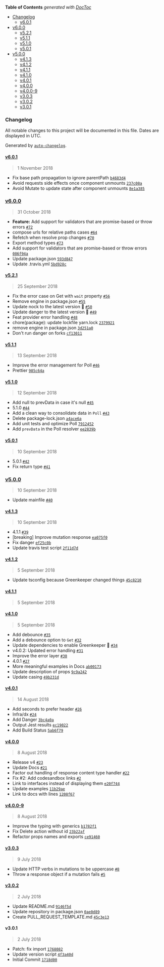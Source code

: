 <!-- START doctoc generated TOC please keep comment here to allow auto update -->
<!-- DON'T EDIT THIS SECTION, INSTEAD RE-RUN doctoc TO UPDATE -->

**Table of Contents** _generated with [DocToc](https://github.com/thlorenz/doctoc)_

- [Changelog](#changelog)
  - [v6.0.1](#v601)
- [v6.0.0](#v600)
  - [v5.2.1](#v521)
  - [v5.1.1](#v511)
  - [v5.1.0](#v510)
  - [v5.0.1](#v501)
- [v5.0.0](#v500)
  - [v4.1.3](#v413)
  - [v4.1.2](#v412)
  - [v4.1.1](#v411)
  - [v4.1.0](#v410)
  - [v4.0.1](#v401)
  - [v4.0.0](#v400)
  - [v4.0.0-9](#v400-9)
  - [v3.0.3](#v303)
  - [v3.0.2](#v302)
  - [v3.0.1](#v301)

<!-- END doctoc generated TOC please keep comment here to allow auto update -->

### Changelog

All notable changes to this project will be documented in this file. Dates are displayed in UTC.

Generated by [`auto-changelog`](https://github.com/CookPete/auto-changelog).

#### [v6.0.1](https://github.com/contiamo/restful-react/compare/v6.0.0...v6.0.1)

> 1 November 2018

- Fix base path propagation to ignore parentPath [`b4683d4`](https://github.com/contiamo/restful-react/commit/b4683d40141dd8377a8c889a3a7c3dba51f1038f)
- Avoid requests side effects once component unmounts [`237c08a`](https://github.com/contiamo/restful-react/commit/237c08a24fa45c4836f995397e1a8a2ed2712f9d)
- Avoid Mutate to update state after component unmounts [`8e1a385`](https://github.com/contiamo/restful-react/commit/8e1a385666ef571b7cc268906825c401d4558cd7)

### [v6.0.0](https://github.com/contiamo/restful-react/compare/v5.2.1...v6.0.0)

> 31 October 2018

- **Feature:** Add support for validators that are promise-based or throw errors [`#72`](https://github.com/contiamo/restful-react/pull/72)
- compose urls for relative paths cases [`#64`](https://github.com/contiamo/restful-react/pull/64)
- Refetch when resolve prop changes [`#70`](https://github.com/contiamo/restful-react/pull/70)
- Export method types [`#73`](https://github.com/contiamo/restful-react/pull/73)
- Add support for validators that are promise-based or throw errors [`086f94a`](https://github.com/contiamo/restful-react/commit/086f94a96714dbe73c196044f280efe8f1a09e20)
- Update package.json [`593d847`](https://github.com/contiamo/restful-react/commit/593d847f90dc9ac183cc22e434b6b893cf62fc3f)
- Update .travis.yml [`5bd928c`](https://github.com/contiamo/restful-react/commit/5bd928cdd108f241311acea5a72398f41a2284b1)

#### [v5.2.1](https://github.com/contiamo/restful-react/compare/v5.1.1...v5.2.1)

> 25 September 2018

- Fix the error case on Get with `wait` property [`#56`](https://github.com/contiamo/restful-react/pull/56)
- Remove engine in package.json [`#55`](https://github.com/contiamo/restful-react/pull/55)
- Update nock to the latest version 🚀 [`#50`](https://github.com/contiamo/restful-react/pull/50)
- Update danger to the latest version 🚀 [`#49`](https://github.com/contiamo/restful-react/pull/49)
- Feat provider error handling [`#48`](https://github.com/contiamo/restful-react/pull/48)
- chore(package): update lockfile yarn.lock [`2379921`](https://github.com/contiamo/restful-react/commit/2379921f6c003801e5f28774174e6959db60fe58)
- remove engine in package.json [`3d251a0`](https://github.com/contiamo/restful-react/commit/3d251a01f6a8fd460c3d3c1a80d34a7a668041c0)
- Don't run danger on forks [`cf13011`](https://github.com/contiamo/restful-react/commit/cf13011eb4845d5bfa67017d2b4e9c6b512e6fe5)

#### [v5.1.1](https://github.com/contiamo/restful-react/compare/v5.1.0...v5.1.1)

> 13 September 2018

- Improve the error management for Poll [`#46`](https://github.com/contiamo/restful-react/pull/46)
- Prettier [`985c64a`](https://github.com/contiamo/restful-react/commit/985c64ae6f37afe18914472fb20aebe7a38655ac)

#### [v5.1.0](https://github.com/contiamo/restful-react/compare/v5.0.1...v5.1.0)

> 12 September 2018

- Add null to prevData in case it's null [`#45`](https://github.com/contiamo/restful-react/pull/45)
- 5.1.0 [`#44`](https://github.com/contiamo/restful-react/pull/44)
- Add a clean way to consolidate data in `Poll` [`#43`](https://github.com/contiamo/restful-react/pull/43)
- Delete package-lock.json [`a4ace6a`](https://github.com/contiamo/restful-react/commit/a4ace6a301788410ecb934784ee6b595f5d2e96a)
- Add unit tests and optimize Poll [`7912452`](https://github.com/contiamo/restful-react/commit/791245213af5a54bd837789dfe0f8be776cf00aa)
- Add `prevData` in the Poll resolver [`ee2839b`](https://github.com/contiamo/restful-react/commit/ee2839b52bf7b83407798ba595de7b77b5d29a69)

#### [v5.0.1](https://github.com/contiamo/restful-react/compare/v5.0.0...v5.0.1)

> 10 September 2018

- 5.0.1 [`#42`](https://github.com/contiamo/restful-react/pull/42)
- Fix return type [`#41`](https://github.com/contiamo/restful-react/pull/41)

### [v5.0.0](https://github.com/contiamo/restful-react/compare/v4.1.3...v5.0.0)

> 10 September 2018

- Update mainfile [`#40`](https://github.com/contiamo/restful-react/pull/40)

#### [v4.1.3](https://github.com/contiamo/restful-react/compare/v4.1.2...v4.1.3)

> 10 September 2018

- 4.1.1 [`#39`](https://github.com/contiamo/restful-react/pull/39)
- [breaking] Improve mutation response [`ea075f0`](https://github.com/contiamo/restful-react/commit/ea075f020401fb0539c5cc6c220e09fd13ed7f7c)
- Fix danger [`ef25c0b`](https://github.com/contiamo/restful-react/commit/ef25c0b67f3233e2960edefafc0287467a5c23ca)
- Update travis test script [`2f11d7d`](https://github.com/contiamo/restful-react/commit/2f11d7dd2acfb854c52532d3cb94185e78789aaa)

#### [v4.1.2](https://github.com/contiamo/restful-react/compare/v4.1.1...v4.1.2)

> 5 September 2018

- Update tsconfig because Greenkeeper changed things [`45c8210`](https://github.com/contiamo/restful-react/commit/45c82106964b424d9a1803ecc18305c39f9c37bc)

#### [v4.1.1](https://github.com/contiamo/restful-react/compare/v4.1.0...v4.1.1)

> 5 September 2018

#### [v4.1.0](https://github.com/contiamo/restful-react/compare/v4.0.1...v4.1.0)

> 5 September 2018

- Add debounce [`#35`](https://github.com/contiamo/restful-react/pull/35)
- Add a debounce option to `Get` [`#32`](https://github.com/contiamo/restful-react/pull/32)
- Update dependencies to enable Greenkeeper 🌴 [`#34`](https://github.com/contiamo/restful-react/pull/34)
- v4.0.2: Updated error handling [`#31`](https://github.com/contiamo/restful-react/pull/31)
- Improve the error layer [`#30`](https://github.com/contiamo/restful-react/pull/30)
- 4.0.1 [`#27`](https://github.com/contiamo/restful-react/pull/27)
- More meaningful examples in Docs [`ab00173`](https://github.com/contiamo/restful-react/commit/ab00173a133a15198df46bf755fe6c6a98095514)
- Update description of props [`9c9a242`](https://github.com/contiamo/restful-react/commit/9c9a24264cceba8605c451a04b65b344606cfbbc)
- Update casing [`49b231d`](https://github.com/contiamo/restful-react/commit/49b231de79f97c112e83dec913c0aa9b271321ab)

#### [v4.0.1](https://github.com/contiamo/restful-react/compare/v4.0.0...v4.0.1)

> 14 August 2018

- Add seconds to prefer header [`#26`](https://github.com/contiamo/restful-react/pull/26)
- Infra/dx [`#24`](https://github.com/contiamo/restful-react/pull/24)
- Add Danger [`3bc4a0a`](https://github.com/contiamo/restful-react/commit/3bc4a0ac6773c0bc40490d9fea203611c1d4e520)
- Output Jest results [`ec19022`](https://github.com/contiamo/restful-react/commit/ec19022686ec64e8962dee1ee4a34d113f824296)
- Add Build Status [`5ab6f79`](https://github.com/contiamo/restful-react/commit/5ab6f79b4be5d7d97ab18090ccb94f911b0efbda)

#### [v4.0.0](https://github.com/contiamo/restful-react/compare/v4.0.0-9...v4.0.0)

> 8 August 2018

- Release v4 [`#23`](https://github.com/contiamo/restful-react/pull/23)
- Update Docs [`#21`](https://github.com/contiamo/restful-react/pull/21)
- Factor out handling of response content type handler [`#22`](https://github.com/contiamo/restful-react/pull/22)
- Fix #2: Add codesandbox links [`#2`](https://github.com/contiamo/restful-react/issues/2)
- Link to interfaces instead of displaying them [`e20f744`](https://github.com/contiamo/restful-react/commit/e20f744ebb74aee78a8b0ea274f56c03efc3fa7c)
- Update examples [`11b29ae`](https://github.com/contiamo/restful-react/commit/11b29ae5b7bdb476b3a28c564d3f761ed707d27f)
- Link to docs with lines [`1208f67`](https://github.com/contiamo/restful-react/commit/1208f67515f87f3d22041b0acf74d7f068531636)

#### [v4.0.0-9](https://github.com/contiamo/restful-react/compare/v3.0.3...v4.0.0-9)

> 8 August 2018

- Improve the typing with generics [`b1782f1`](https://github.com/contiamo/restful-react/commit/b1782f1fffcad3508f0a0a455fedca4e09076b8e)
- Fix Delete action without id [`23b22af`](https://github.com/contiamo/restful-react/commit/23b22af24869b069aafbd8d4d13e9972486c9899)
- Refactor props names and exports [`ce91460`](https://github.com/contiamo/restful-react/commit/ce9146014d7a7be0557a2b349d3b3ebdc1fad8b3)

#### [v3.0.3](https://github.com/contiamo/restful-react/compare/v3.0.2...v3.0.3)

> 9 July 2018

- Update HTTP verbs in mutations to be uppercase [`#8`](https://github.com/contiamo/restful-react/pull/8)
- Throw a response object if a mutation fails [`#5`](https://github.com/contiamo/restful-react/pull/5)

#### [v3.0.2](https://github.com/contiamo/restful-react/compare/v3.0.1...v3.0.2)

> 2 July 2018

- Update README.md [`9146f5d`](https://github.com/contiamo/restful-react/commit/9146f5d2ace0e87eadd2313d74dba1a2a98208d4)
- Update repository in package.json [`0ae0d89`](https://github.com/contiamo/restful-react/commit/0ae0d89841a2df3eccf11b7630d9b6bf9c288040)
- Create PULL_REQUEST_TEMPLATE.md [`45c3e13`](https://github.com/contiamo/restful-react/commit/45c3e13012065292d78b007a69e9e61758850266)

#### v3.0.1

> 2 July 2018

- Patch: fix import [`1768082`](https://github.com/contiamo/restful-react/commit/17680825850177d5f04bd52601efb5eae12bf863)
- Update version script [`4f3a40d`](https://github.com/contiamo/restful-react/commit/4f3a40d499ed4f984e0cce4b6d356978153a081d)
- Initial Commit [`1718d00`](https://github.com/contiamo/restful-react/commit/1718d005328ce10cacd57c4205cbc3e1c01c21dd)
